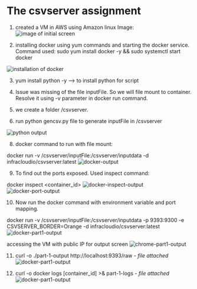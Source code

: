 # The csvserver assignment

1. created a VM in AWS using Amazon linux Image:
![image of initial screen](https://raw.githubusercontent.com/lalith2211/csvserver-app/blob/main/images/vm-initial.png)


2. installing docker using yum commands and starting the docker service. <br>
Command used: sudo yum install docker -y && sudo systemctl start docker 

![installation of docker](https://github.com/lalith2211/csvserver-app/blob/main/images/vm-initial.png/images/installation-docker.png)

3. yum install python -y --> to install python for script 

4. Issue was missing of the file inputFile. So we will file mount to container.<br>
Resolve it using -v parameter in docker run command.

6. we create a folder /csvserver.

7. run python gencsv.py file to generate inputFile in /csvserver

![python output](https://github.com/lalith2211/csvserver-app/blob/main/images/vm-initial.png/images/python-op.png)

8. docker command to run with file mount:
   <br>

docker run -v /csvserver/inputFile:/csvserver/inputdata -d infracloudio/csvserver:latest
![docker-output](https://github.com/lalith2211/csvserver-app/blob/main/images/vm-initial.png/images/docker-op.png)

9. To find out the ports exposed. Used inspect command: <br>

docker inspect <container_id>
![docker-inspect-output](https://github.com/lalith2211/csvserver-app/blob/main/images/vm-initial.png/images/docker-inspect.png)
![docker-port-output](https://github.com/lalith2211/csvserver-app/blob/main/images/vm-initial.png/images/ports-op.png)

10. Now run the docker command with environment variable and port mapping. <br>

docker run -v /csvserver/inputFile:/csvserver/inputdata -p 9393:9300 -e CSVSERVER_BORDER=Orange -d infracloudio/csvserver:latest
![docker-part1-output](https://github.com/lalith2211/csvserver-app/blob/main/images/vm-initial.png/images/part1-op.png)

accessing the VM with public IP for output screen
![chrome-part1-output](https://github.com/lalith2211/csvserver-app/blob/main/images/vm-initial.png/images/chrome-out.png)

11. curl -o ./part-1-output http://localhost:9393/raw - *file attached* <br>
![docker-part1-output](https://github.com/lalith2211/csvserver-app/blob/main/images/vm-initial.png/images/part1-op-1.png)

12. curl -o docker logs [container_id] >& part-1-logs - *file attached* <br>
![docker-part1-output](https://github.com/lalith2211/csvserver-app/blob/main/images/vm-initial.png/images/part1-op-2.png)
